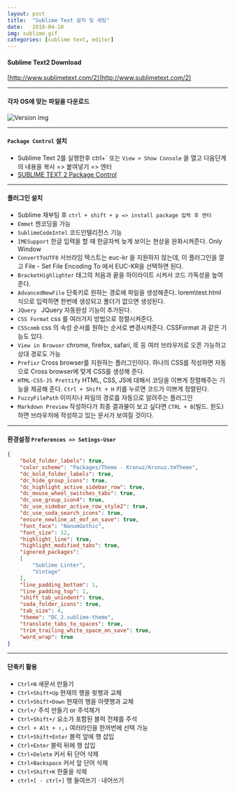 ```yaml
---
layout: post
title:  "Sublime Text 설치 및 세팅"
date:   2018-04-10
img: sublime.gif
categories: [sublime text, editor]
---
```




#### Sublime Text2 Download
 [http://www.sublimetext.com/2](http://www.sublimetext.com/2)
 
- - -

#### 각자 OS에 맞는 파일을 다운로드
 ![Version img]({{site.baseurl}}/images/version.GIF)


- - -
#### `Package Control` 설치

- Sublime Text 2를 실행한후 ctrl+\` 또는 `View > Show Console` 을 열고 다음단계의 내용을 복사 => 붙여넣기 => 엔터
- [SUBLIME TEXT 2 Package Control](https://packagecontrol.io/installation#st2)


- - -
#### 플러그인 설치
- Sublime 재부팅 후 `ctrl + shift + p => install package 입력 후 엔터`
- `Emmet` 젠코딩을 가능
- `SublimeCodeIntel` 코드인텔리전스 기능
- `IMESupport` 한글 입력을 할 때 한글자씩 늦게 보이는 현상을 완화시켜준다. Only Window
- `ConvertToUTF8` 서브라임 텍스트는 euc-kr 을 지원하지 않는데, 이 플러그인을 깔고 File - Set File Encoding To 에서 EUC-KR을 선택하면 된다.
- `BracketHighlighter` 태그의 처음과 끝을 하이라이트 시켜서 코드 가독성을 높여준다.
- `AdvancedNewFile` 단축키로 원하는 경로에 파일을 생성해준다. lorem\test.html 식으로 입력하면 한번에 생성되고 폴더가 없으면 생성된다.
- `JQuery `  JQuery 자동완성 기능이 추가된다.
- `CSS Format`  css 를 여러가지 방법으로 정렬시켜준다.
- `CSScomb` css 의 속성 순서를 원하는 순서로 변경시켜준다. CSSFormat 과 같은 기능도 있다.
- `View in Browser`  chrome, firefox, safari, IE 등 여러 브라우저로 오픈 가능하고 상대 경로도 가능
- `Prefixr` Cross browser를 지원하는 플러그인이다. 하나의 CSS를 작성하면 자동으로 Cross browser에 맞게 CSS를 생성해 준다.
- `HTML-CSS-JS Prettify` HTML, CSS, JS에 대해서 코딩을 이쁘게 정렬해주는 기능을 제공해 준다. `Ctrl + Shift + H` 키를 누르면 코드가 이쁘게 정렬된다.
- `FuzzyFilePath` 이미지나 파일의 경로를 자동으로 알려주는 플러그인
- `Markdown Preview` 작성하다가 최종 결과물이 보고 싶다면 `CTRL + B`(빌드. 윈도)하면 브라우저에 작성하고 있는 문서가 보여질 것이다.

- - -

####  환경설정 `Preferences => Setings-User`

```json
{
    "bold_folder_labels": true,
    "color_scheme": "Packages/Theme - Kronuz/Kronuz.tmTheme",
    "dc_bold_folder_labels": true,
    "dc_hide_group_icons": true,
    "dc_highlight_active_sidebar_row": true,
    "dc_mouse_wheel_switches_tabs": true,
    "dc_use_group_icon4": true,
    "dc_use_sidebar_active_row_style2": true,
    "dc_use_soda_search_icons": true,
    "ensure_newline_at_eof_on_save": true,
    "font_face": "NanumGothic",
    "font_size": 12,
    "highlight_line": true,
    "highlight_modified_tabs": true,
    "ignored_packages":
    [
        "Sublime Linter",
        "Vintage"
    ],
    "line_padding_bottom": 1,
    "line_padding_top": 1,
    "shift_tab_unindent": true,
    "soda_folder_icons": true,
    "tab_size": 4,
    "theme": "DC_2.sublime-theme",
    "translate_tabs_to_spaces": true,
    "trim_trailing_white_space_on_save": true,
    "word_wrap": true
}
```


- - -
#### 단축키 활용

- `Ctrl+N` 새문서 만들기
- `Ctrl+Shift+Up`  현재의 행을 윗행과 교체
- `Ctrl+Shift+Down` 현재의 행을 아랫행과 교체
- `Ctrl+/` 주석 만들기 or 주석제거
- `Ctrl+Shift+/` 요소가 포함된 블럭 전체를 주석
- `Ctrl + Alt + ↑,↓` 여러라인을 한꺼번에 선택 가능
- `Ctrl+Shift+Enter` 블럭 앞에 행 삽입
- `Ctrl+Enter` 블럭 뒤에 행 삽입
- `Ctrl+Delete` 커서 뒤 단어 삭제
- `Ctrl+Backspace` 커서 앞 단어 삭제
- `Ctrl+Shift+K` 한줄을 삭제
- `ctrl+[ · ctrl+]` 행 들여쓰기 · 내어쓰기
